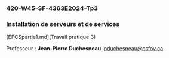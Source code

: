 ### 420-W45-SF-4363E2024-Tp3
### Installation de serveurs et de services

[EFCSpartie1.md](Travail pratique 3)

Professeur : **Jean-Pierre Duchesneau**
jpduchesneau@csfoy.ca
